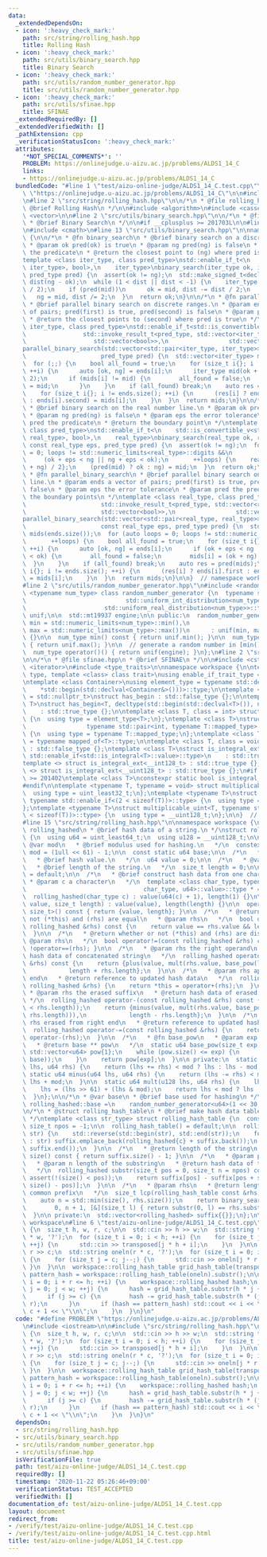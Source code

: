 ```yaml
---
data:
  _extendedDependsOn:
  - icon: ':heavy_check_mark:'
    path: src/string/rolling_hash.hpp
    title: Rolling Hash
  - icon: ':heavy_check_mark:'
    path: src/utils/binary_search.hpp
    title: Binary Search
  - icon: ':heavy_check_mark:'
    path: src/utils/random_number_generator.hpp
    title: src/utils/random_number_generator.hpp
  - icon: ':heavy_check_mark:'
    path: src/utils/sfinae.hpp
    title: SFINAE
  _extendedRequiredBy: []
  _extendedVerifiedWith: []
  _pathExtension: cpp
  _verificationStatusIcon: ':heavy_check_mark:'
  attributes:
    '*NOT_SPECIAL_COMMENTS*': ''
    PROBLEM: https://onlinejudge.u-aizu.ac.jp/problems/ALDS1_14_C
    links:
    - https://onlinejudge.u-aizu.ac.jp/problems/ALDS1_14_C
  bundledCode: "#line 1 \"test/aizu-online-judge/ALDS1_14_C.test.cpp\"\n#define PROBLEM\
    \ \"https://onlinejudge.u-aizu.ac.jp/problems/ALDS1_14_C\"\n\n#include <iostream>\n\
    \n#line 2 \"src/string/rolling_hash.hpp\"\n\n/*\n * @file rolling_hash.hpp\n *\
    \ @brief Rolling Hash\n */\n\n#include <algorithm>\n#include <cassert>\n#include\
    \ <vector>\n\n#line 2 \"src/utils/binary_search.hpp\"\n\n/*\n * @file binary_search.hpp\n\
    \ * @brief Binary Search\n */\n\n#if __cplusplus >= 201703L\n\n#line 11 \"src/utils/binary_search.hpp\"\
    \n#include <cmath>\n#line 13 \"src/utils/binary_search.hpp\"\n\nnamespace workspace\
    \ {\n\n/*\n * @fn binary_search\n * @brief binary search on a discrete range.\n\
    \ * @param ok pred(ok) is true\n * @param ng pred(ng) is false\n * @param pred\
    \ the predicate\n * @return the closest point to (ng) where pred is true\n */\n\
    template <class iter_type, class pred_type>\nstd::enable_if_t<\n    std::is_convertible_v<std::invoke_result_t<pred_type,\
    \ iter_type>, bool>,\n    iter_type>\nbinary_search(iter_type ok, iter_type ng,\
    \ pred_type pred) {\n  assert(ok != ng);\n  std::make_signed_t<decltype(ng - ok)>\
    \ dist(ng - ok);\n  while (1 < dist || dist < -1) {\n    iter_type mid(ok + dist\
    \ / 2);\n    if (pred(mid))\n      ok = mid, dist -= dist / 2;\n    else\n   \
    \   ng = mid, dist /= 2;\n  }\n  return ok;\n}\n\n/*\n * @fn parallel_binary_search\n\
    \ * @brief parallel binary search on discrete ranges.\n * @param ends a vector\
    \ of pairs; pred(first) is true, pred(second) is false\n * @param pred the predicate\n\
    \ * @return the closest points to (second) where pred is true\n */\ntemplate <class\
    \ iter_type, class pred_type>\nstd::enable_if_t<std::is_convertible_v<\n     \
    \                std::invoke_result_t<pred_type, std::vector<iter_type>>,\n  \
    \                   std::vector<bool>>,\n                 std::vector<iter_type>>\n\
    parallel_binary_search(std::vector<std::pair<iter_type, iter_type>> ends,\n  \
    \                     pred_type pred) {\n  std::vector<iter_type> mids(ends.size());\n\
    \  for (;;) {\n    bool all_found = true;\n    for (size_t i{}; i != ends.size();\
    \ ++i) {\n      auto [ok, ng] = ends[i];\n      iter_type mid(ok + (ng - ok) /\
    \ 2);\n      if (mids[i] != mid) {\n        all_found = false;\n        mids[i]\
    \ = mid;\n      }\n    }\n    if (all_found) break;\n    auto res = pred(mids);\n\
    \    for (size_t i{}; i != ends.size(); ++i) {\n      (res[i] ? ends[i].first\
    \ : ends[i].second) = mids[i];\n    }\n  }\n  return mids;\n}\n\n/*\n * @fn binary_search\n\
    \ * @brief binary search on the real number line.\n * @param ok pred(ok) is true\n\
    \ * @param ng pred(ng) is false\n * @param eps the error tolerance\n * @param\
    \ pred the predicate\n * @return the boundary point\n */\ntemplate <class real_type,\
    \ class pred_type>\nstd::enable_if_t<\n    std::is_convertible_v<std::invoke_result_t<pred_type,\
    \ real_type>, bool>,\n    real_type>\nbinary_search(real_type ok, real_type ng,\
    \ const real_type eps, pred_type pred) {\n  assert(ok != ng);\n  for (auto loops\
    \ = 0; loops != std::numeric_limits<real_type>::digits &&\n                  \
    \     (ok + eps < ng || ng + eps < ok);\n       ++loops) {\n    real_type mid{(ok\
    \ + ng) / 2};\n    (pred(mid) ? ok : ng) = mid;\n  }\n  return ok;\n}\n\n/*\n\
    \ * @fn parallel_binary_search\n * @brief parallel binary search on the real number\
    \ line.\n * @param ends a vector of pairs; pred(first) is true, pred(second) is\
    \ false\n * @param eps the error tolerance\n * @param pred the predicate\n * @return\
    \ the boundary points\n */\ntemplate <class real_type, class pred_type>\nstd::enable_if_t<std::is_convertible_v<\n\
    \                     std::invoke_result_t<pred_type, std::vector<real_type>>,\n\
    \                     std::vector<bool>>,\n                 std::vector<real_type>>\n\
    parallel_binary_search(std::vector<std::pair<real_type, real_type>> ends,\n  \
    \                     const real_type eps, pred_type pred) {\n  std::vector<real_type>\
    \ mids(ends.size());\n  for (auto loops = 0; loops != std::numeric_limits<real_type>::digits;\n\
    \       ++loops) {\n    bool all_found = true;\n    for (size_t i{}; i != ends.size();\
    \ ++i) {\n      auto [ok, ng] = ends[i];\n      if (ok + eps < ng || ng + eps\
    \ < ok) {\n        all_found = false;\n        mids[i] = (ok + ng) / 2;\n    \
    \  }\n    }\n    if (all_found) break;\n    auto res = pred(mids);\n    for (size_t\
    \ i{}; i != ends.size(); ++i) {\n      (res[i] ? ends[i].first : ends[i].second)\
    \ = mids[i];\n    }\n  }\n  return mids;\n}\n\n}  // namespace workspace\n\n#endif\n\
    #line 2 \"src/utils/random_number_generator.hpp\"\n#include <random>\ntemplate\
    \ <typename num_type> class random_number_generator {\n  typename std::conditional<std::is_integral<num_type>::value,\n\
    \                            std::uniform_int_distribution<num_type>,\n      \
    \                      std::uniform_real_distribution<num_type>>::type\n     \
    \ unif;\n\n  std::mt19937 engine;\n\n public:\n  random_number_generator(num_type\
    \ min = std::numeric_limits<num_type>::min(),\n                          num_type\
    \ max = std::numeric_limits<num_type>::max())\n      : unif(min, max), engine(std::random_device{}())\
    \ {}\n\n  num_type min() const { return unif.min(); }\n\n  num_type max() const\
    \ { return unif.max(); }\n\n  // generate a random number in [min(), max()].\n\
    \  num_type operator()() { return unif(engine); }\n};\n#line 2 \"src/utils/sfinae.hpp\"\
    \n\n/*\n * @file sfinae.hpp\n * @brief SFINAE\n */\n\n#include <cstdint>\n#include\
    \ <iterator>\n#include <type_traits>\n\nnamespace workspace {\n\ntemplate <class\
    \ type, template <class> class trait>\nusing enable_if_trait_type = typename std::enable_if<trait<type>::value>::type;\n\
    \ntemplate <class Container>\nusing element_type = typename std::decay<decltype(\n\
    \    *std::begin(std::declval<Container&>()))>::type;\n\ntemplate <class T, class\
    \ = std::nullptr_t>\nstruct has_begin : std::false_type {};\n\ntemplate <class\
    \ T>\nstruct has_begin<T, decltype(std::begin(std::declval<T>()), nullptr)>\n\
    \    : std::true_type {};\n\ntemplate <class T, class = int> struct mapped_of\
    \ {\n  using type = element_type<T>;\n};\ntemplate <class T>\nstruct mapped_of<T,\n\
    \                 typename std::pair<int, typename T::mapped_type>::first_type>\
    \ {\n  using type = typename T::mapped_type;\n};\ntemplate <class T> using mapped_type\
    \ = typename mapped_of<T>::type;\n\ntemplate <class T, class = void> struct is_integral_ext\
    \ : std::false_type {};\ntemplate <class T>\nstruct is_integral_ext<\n    T, typename\
    \ std::enable_if<std::is_integral<T>::value>::type>\n    : std::true_type {};\n\
    template <> struct is_integral_ext<__int128_t> : std::true_type {};\ntemplate\
    \ <> struct is_integral_ext<__uint128_t> : std::true_type {};\n#if __cplusplus\
    \ >= 201402\ntemplate <class T>\nconstexpr static bool is_integral_ext_v = is_integral_ext<T>::value;\n\
    #endif\n\ntemplate <typename T, typename = void> struct multiplicable_uint {\n\
    \  using type = uint_least32_t;\n};\ntemplate <typename T>\nstruct multiplicable_uint<T,\
    \ typename std::enable_if<(2 < sizeof(T))>::type> {\n  using type = uint_least64_t;\n\
    };\ntemplate <typename T>\nstruct multiplicable_uint<T, typename std::enable_if<(4\
    \ < sizeof(T))>::type> {\n  using type = __uint128_t;\n};\n\n}  // namespace workspace\n\
    #line 15 \"src/string/rolling_hash.hpp\"\n\nnamespace workspace {\n\n/*\n * @struct\
    \ rolling_hashed\n * @brief hash data of a string.\n */\nstruct rolling_hashed\
    \ {\n  using u64 = uint_least64_t;\n  using u128 = __uint128_t;\n\n  /*\n   *\
    \ @var mod\n   * @brief modulus used for hashing.\n   */\n  constexpr static u64\
    \ mod = (1ull << 61) - 1;\n\n  const static u64 base;\n\n  /*\n   * @var value\n\
    \   * @brief hash value.\n   */\n  u64 value = 0;\n\n  /*\n   * @var lenght\n\
    \   * @brief length of the string.\n   */\n  size_t length = 0;\n\n  rolling_hashed()\
    \ = default;\n\n  /*\n   * @brief construct hash data from one character.\n  \
    \ * @param c a character\n   */\n  template <class char_type, typename std::enable_if<std::is_convertible<\n\
    \                                 char_type, u64>::value>::type * = nullptr>\n\
    \  rolling_hashed(char_type c) : value(u64(c) + 1), length(1) {}\n\n  rolling_hashed(u64\
    \ value, size_t length) : value(value), length(length) {}\n\n  operator std::pair<u64,\
    \ size_t>() const { return {value, length}; }\n\n  /*\n   * @return whether or\
    \ not (*this) and (rhs) are equal\n   * @param rhs\n   */\n  bool operator==(const\
    \ rolling_hashed &rhs) const {\n    return value == rhs.value && length == rhs.length;\n\
    \  }\n\n  /*\n   * @return whether or not (*this) and (rhs) are distinct\n   *\
    \ @param rhs\n   */\n  bool operator!=(const rolling_hashed &rhs) const { return\
    \ !operator==(rhs); }\n\n  /*\n   * @param rhs the right operand\n   * @return\
    \ hash data of concatenated string\n   */\n  rolling_hashed operator+(const rolling_hashed\
    \ &rhs) const {\n    return {plus(value, mult(rhs.value, base_pow(length))),\n\
    \            length + rhs.length};\n  }\n\n  /*\n   * @param rhs appended to right\
    \ end\n   * @return reference to updated hash data\n   */\n  rolling_hashed operator+=(const\
    \ rolling_hashed &rhs) {\n    return *this = operator+(rhs);\n  }\n\n  /*\n  \
    \ * @param rhs the erased suffix\n   * @return hash data of erased string\n  \
    \ */\n  rolling_hashed operator-(const rolling_hashed &rhs) const {\n    assert(!(length\
    \ < rhs.length));\n    return {minus(value, mult(rhs.value, base_pow(length -\
    \ rhs.length))),\n            length - rhs.length};\n  }\n\n  /*\n   * @param\
    \ rhs erased from right end\n   * @return reference to updated hash data\n   */\n\
    \  rolling_hashed operator-=(const rolling_hashed &rhs) {\n    return *this =\
    \ operator-(rhs);\n  }\n\n  /*\n   * @fn base_pow\n   * @param exp the exponent\n\
    \   * @return base ** pow\n   */\n  static u64 base_pow(size_t exp) {\n    static\
    \ std::vector<u64> pow{1};\n    while (pow.size() <= exp) {\n      pow.emplace_back(mult(pow.back(),\
    \ base));\n    }\n    return pow[exp];\n  }\n\n private:\n  static u64 plus(u64\
    \ lhs, u64 rhs) {\n    return (lhs += rhs) < mod ? lhs : lhs - mod;\n  }\n\n \
    \ static u64 minus(u64 lhs, u64 rhs) {\n    return (lhs -= rhs) < mod ? lhs :\
    \ lhs + mod;\n  }\n\n  static u64 mult(u128 lhs, u64 rhs) {\n    lhs *= rhs;\n\
    \    lhs = (lhs >> 61) + (lhs & mod);\n    return lhs < mod ? lhs : lhs - mod;\n\
    \  }\n};\n\n/*\n * @var base\n * @brief base used for hashing\n */\nconst rolling_hashed::u64\
    \ rolling_hashed::base =\n    random_number_generator<u64>(1 << 30, mod - 1)();\n\
    \n/*\n * @struct rolling_hash_table\n * @brief make hash data table of suffix.\n\
    \ */\ntemplate <class str_type> struct rolling_hash_table {\n  constexpr static\
    \ size_t npos = -1;\n\n  rolling_hash_table() = default;\n\n  rolling_hash_table(str_type\
    \ str) {\n    std::reverse(std::begin(str), std::end(str));\n    for (auto &&c\
    \ : str) suffix.emplace_back(rolling_hashed{c} + suffix.back());\n    std::reverse(suffix.begin(),\
    \ suffix.end());\n  }\n\n  /*\n   * @return length of the string\n   */\n  size_t\
    \ size() const { return suffix.size() - 1; }\n\n  /*\n   * @param pos start position\n\
    \   * @param n length of the substring\n   * @return hash data of the substring\n\
    \   */\n  rolling_hashed substr(size_t pos = 0, size_t n = npos) const {\n   \
    \ assert(!(size() < pos));\n    return suffix[pos] - suffix[pos + std::min(n,\
    \ size() - pos)];\n  }\n\n  /*\n   * @param rhs\n   * @return length of the longest\
    \ common prefix\n   */\n  size_t lcp(rolling_hash_table const &rhs) const {\n\
    \    auto n = std::min(size(), rhs.size());\n    return binary_search<size_t>(\n\
    \        0, n + 1, [&](size_t l) { return substr(0, l) == rhs.substr(0, l); });\n\
    \  }\n\n private:\n  std::vector<rolling_hashed> suffix{{}};\n};\n\n}  // namespace\
    \ workspace\n#line 6 \"test/aizu-online-judge/ALDS1_14_C.test.cpp\"\n\nint main()\
    \ {\n  size_t h, w, r, c;\n\n  std::cin >> h >> w;\n  std::string transposed(h\
    \ * w, '?');\n  for (size_t i = 0; i < h; ++i) {\n    for (size_t j = 0; j < w;\
    \ ++j) {\n      std::cin >> transposed[j * h + i];\n    }\n  }\n\n  std::cin >>\
    \ r >> c;\n  std::string oneln(r * c, '?');\n  for (size_t i = 0; i < r; ++i)\
    \ {\n    for (size_t j = c; j--;) {\n      std::cin >> oneln[j * r + i];\n   \
    \ }\n  }\n\n  workspace::rolling_hash_table grid_hash_table(transposed);\n  auto\
    \ pattern_hash = workspace::rolling_hash_table(oneln).substr();\n\n  for (size_t\
    \ i = 0; i + r <= h; ++i) {\n    workspace::rolling_hashed hash;\n    for (size_t\
    \ j = 0; j < w; ++j) {\n      hash = grid_hash_table.substr(h * j + i, r) + hash;\n\
    \      if (j >= c) {\n        hash -= grid_hash_table.substr(h * (j - c) + i,\
    \ r);\n      }\n      if (hash == pattern_hash) std::cout << i << \" \" << j -\
    \ c + 1 << \"\\n\";\n    }\n  }\n}\n"
  code: "#define PROBLEM \"https://onlinejudge.u-aizu.ac.jp/problems/ALDS1_14_C\"\n\
    \n#include <iostream>\n\n#include \"src/string/rolling_hash.hpp\"\n\nint main()\
    \ {\n  size_t h, w, r, c;\n\n  std::cin >> h >> w;\n  std::string transposed(h\
    \ * w, '?');\n  for (size_t i = 0; i < h; ++i) {\n    for (size_t j = 0; j < w;\
    \ ++j) {\n      std::cin >> transposed[j * h + i];\n    }\n  }\n\n  std::cin >>\
    \ r >> c;\n  std::string oneln(r * c, '?');\n  for (size_t i = 0; i < r; ++i)\
    \ {\n    for (size_t j = c; j--;) {\n      std::cin >> oneln[j * r + i];\n   \
    \ }\n  }\n\n  workspace::rolling_hash_table grid_hash_table(transposed);\n  auto\
    \ pattern_hash = workspace::rolling_hash_table(oneln).substr();\n\n  for (size_t\
    \ i = 0; i + r <= h; ++i) {\n    workspace::rolling_hashed hash;\n    for (size_t\
    \ j = 0; j < w; ++j) {\n      hash = grid_hash_table.substr(h * j + i, r) + hash;\n\
    \      if (j >= c) {\n        hash -= grid_hash_table.substr(h * (j - c) + i,\
    \ r);\n      }\n      if (hash == pattern_hash) std::cout << i << \" \" << j -\
    \ c + 1 << \"\\n\";\n    }\n  }\n}\n"
  dependsOn:
  - src/string/rolling_hash.hpp
  - src/utils/binary_search.hpp
  - src/utils/random_number_generator.hpp
  - src/utils/sfinae.hpp
  isVerificationFile: true
  path: test/aizu-online-judge/ALDS1_14_C.test.cpp
  requiredBy: []
  timestamp: '2020-11-22 05:26:46+09:00'
  verificationStatus: TEST_ACCEPTED
  verifiedWith: []
documentation_of: test/aizu-online-judge/ALDS1_14_C.test.cpp
layout: document
redirect_from:
- /verify/test/aizu-online-judge/ALDS1_14_C.test.cpp
- /verify/test/aizu-online-judge/ALDS1_14_C.test.cpp.html
title: test/aizu-online-judge/ALDS1_14_C.test.cpp
---
```

